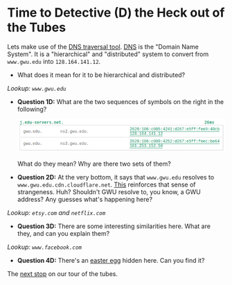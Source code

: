# Time to Detective (D) the Heck out of the Tubes

Lets make use of the [DNS traversal tool](https://www.ultratools.com/tools/dnsTraversalResult).
[DNS](https://en.wikipedia.org/wiki/Domain_Name_System) is the "Domain Name System".
It is a "hierarchical" and "distributed" system to convert from `www.gwu.edu` into `128.164.141.12`.

- What does it mean for it to be hierarchical and distributed?

*Lookup: `www.gwu.edu`*

- **Question 1D:** What are the two sequences of symbols on the right in the following?

    ![What are those symbols?](gwu_dns.png)

	What do they mean?
	Why are there two sets of them?
- **Question 2D:** At the very bottom, it says that `www.gwu.edu` resolves to `www.gwu.edu.cdn.cloudflare.net`.
	[This](https://www.wolframalpha.com/input/?i=ip+for+www.gwu.edu) reinforces that sense of strangeness.
	Huh?
	Shouldn't GWU resolve to, you know, a GWU address?
	Any guesses what's happening here?

*Lookup: `etsy.com` and `netflix.com`*

- **Question 3D:** There are some interesting similarities here.
	What are they, and can you explain them?

*Lookup: `www.facebook.com`*

- **Question 4D:** There's an [easter egg](https://en.wikipedia.org/wiki/Easter_egg_(media)) hidden here.
	Can you find it?

The [next stop](./v.md) on our tour of the tubes.
